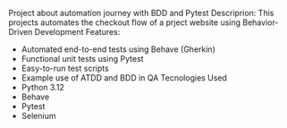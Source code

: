 Project about automation journey with BDD and Pytest
Descriprion: This projects automates the checkout flow of a prject website using Behavior-Driven Development
Features:
- Automated end-to-end tests using Behave (Gherkin)
- Functional unit tests using Pytest
- Easy-to-run test scripts
- Example use of ATDD and BDD in QA
Tecnologies Used
- Python 3.12
- Behave
- Pytest
- Selenium

